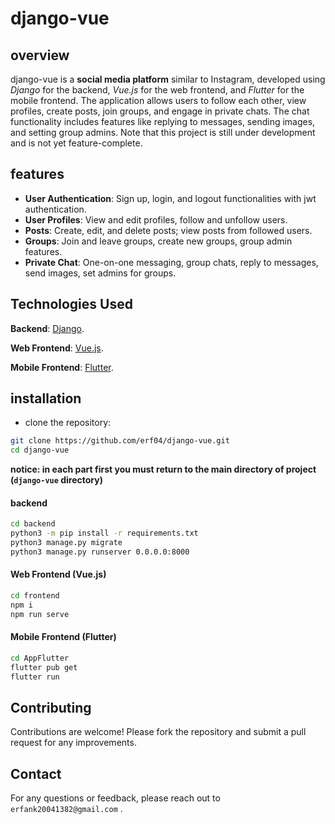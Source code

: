 # django-vue 
## overview
django-vue is a **social media platform** similar to Instagram, developed using *Django* for the backend, *Vue.js* for the web frontend, and *Flutter* for the mobile frontend. The application allows users to follow each other, view profiles, create posts, join groups, and engage in private chats. The chat functionality includes features like replying to messages, sending images, and setting group admins. Note that this project is still under development and is not yet feature-complete.

## features 
+ **User Authentication**: Sign up, login, and logout functionalities with jwt authentication.
+ **User Profiles**: View and edit profiles, follow and unfollow users.
+ **Posts**: Create, edit, and delete posts; view posts from followed users.
+ **Groups**: Join and leave groups, create new groups, group admin features.
+ **Private Chat**: One-on-one messaging, group chats, reply to messages, send images, set admins for groups.

## Technologies Used
**Backend**: [Django](https://docs.djangoproject.com/en/5.0/).

**Web Frontend**: [Vue.js](https://vuejs.org/guide/introduction.html).

**Mobile Frontend**: [Flutter](https://docs.flutter.dev/).

## installation

+ clone the repository:

``` bash 
git clone https://github.com/erf04/django-vue.git
cd django-vue
```
**notice: in each part first you must return to the main directory of project (`django-vue` directory)**
#### backend
```bash
cd backend
python3 -m pip install -r requirements.txt
python3 manage.py migrate
python3 manage.py runserver 0.0.0.0:8000
```

#### Web Frontend (Vue.js)

```bash
cd frontend
npm i
npm run serve
```

#### Mobile Frontend (Flutter)
```bash
cd AppFlutter
flutter pub get
flutter run
```

## Contributing
Contributions are welcome! Please fork the repository and submit a pull request for any improvements.

## Contact
For any questions or feedback, please reach out to `erfank20041382@gmail.com` .
